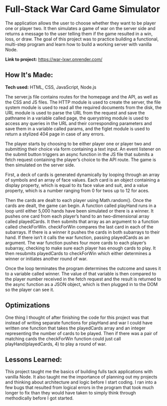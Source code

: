 # Full-Stack War Card Game Simulator 

The application allows the user to choose whether they want to be player one or player two. It then simulates a game of war on the server side and returns a message to the user telling them if the game resulted in a win, loss, or draw. The goal of this project was to practice building a functional, multi-step program and learn how to build a working server with vanilla Node. 

**Link to project:** https://war-lxwr.onrender.com/

## How It's Made:

**Tech used:** HTML, CSS, JavaScript, Node.js

The server.js file contains routes for the homepage and the API, as well as the CSS and JS files. The HTTP module is used to create the server, the file system module is used to read all the required documents from the disk, the URL module is used to parse the URL from the request and save the pathname in a variable called page, the querystring module is used to access any queries in the URL and their corresponding parameters and save them in a variable called params, and the figlet module is used to return a stylized 404 page in case of any errors.

The player starts by choosing to be either player one or player two and submitting their choice via form containing a text input. An event listener on the submit button triggers an async function in the JS file that submits a fetch request containing the player’s choice to the API route. The game is then simulated on the server side. 

First, a deck of cards is generated dynamically by looping through an array of symbols and an array of face values. Each card is an object containing a display property, which is equal to its face value and suit, and a value property, which is a number ranging from 0 for twos up to 12 for aces.

Then the cards are dealt to each player using Math.random(). Once the cards are dealt, the game can begin. A function called playHand runs in a loop until either 5,000 hands have been simulated or there is a winner. It pushes one card from each player’s hand to an two-dimensional array called playedCards. It then submits that array as an argument to a function called checkForWin. checkForWin compares the last card in each of the subarrays. If there is a winner it pushes the cards in both subarrays to their hand. If there isn’t it calls the war function, passing playedCards as an argument. The war function pushes four more cards to each player’s subarray, checking to make sure each player has enough cards to play. It then resubmits playedCards to checkForWin which either determines a winner or initiates another round of war.

Once the loop terminates the program determines the outcome and saves it to a variable called winner. The value of that variable is then compared to the player number received in the fetch request and the result is returned to the async function as a JSON object, which is then plugged in to the DOM so the player can see it. 

## Optimizations
One thing I thought of after finishing the code for this project was that instead of writing separate functions for playHand and war I could have written one function that takes the playedCards array and an integer representing the number of cards to be played. Then if there was a pair of matching cards the checkForWin function could just call playHand(playedCards, 4) to play a round of war.

## Lessons Learned:

This project taught me the basics of building fulls tack applications with vanilla Node. It also taught me the importance of planning out my projects and thinking about architecture and logic before I start coding. I ran into a few bugs that resulted from logical errors in the program that took much longer to fix than they would have taken to simply think through methodically before I got started. 
